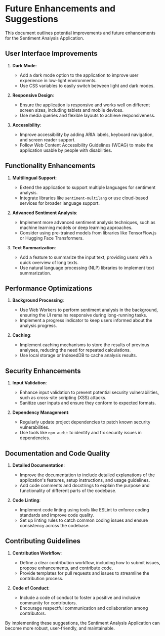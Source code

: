 # Future Enhancements and Suggestions

This document outlines potential improvements and future enhancements for the Sentiment Analysis Application.

## User Interface Improvements

1. **Dark Mode**:
   - Add a dark mode option to the application to improve user experience in low-light environments.
   - Use CSS variables to easily switch between light and dark modes.

2. **Responsive Design**:
   - Ensure the application is responsive and works well on different screen sizes, including tablets and mobile devices.
   - Use media queries and flexible layouts to achieve responsiveness.

3. **Accessibility**:
   - Improve accessibility by adding ARIA labels, keyboard navigation, and screen reader support.
   - Follow Web Content Accessibility Guidelines (WCAG) to make the application usable by people with disabilities.

## Functionality Enhancements

1. **Multilingual Support**:
   - Extend the application to support multiple languages for sentiment analysis.
   - Integrate libraries like `sentiment-multilang` or use cloud-based services for broader language support.

2. **Advanced Sentiment Analysis**:
   - Implement more advanced sentiment analysis techniques, such as machine learning models or deep learning approaches.
   - Consider using pre-trained models from libraries like TensorFlow.js or Hugging Face Transformers.

3. **Text Summarization**:
   - Add a feature to summarize the input text, providing users with a quick overview of long texts.
   - Use natural language processing (NLP) libraries to implement text summarization.

## Performance Optimizations

1. **Background Processing**:
   - Use Web Workers to perform sentiment analysis in the background, ensuring the UI remains responsive during long-running tasks.
   - Implement a progress indicator to keep users informed about the analysis progress.

2. **Caching**:
   - Implement caching mechanisms to store the results of previous analyses, reducing the need for repeated calculations.
   - Use local storage or IndexedDB to cache analysis results.

## Security Enhancements

1. **Input Validation**:
   - Enhance input validation to prevent potential security vulnerabilities, such as cross-site scripting (XSS) attacks.
   - Sanitize user inputs and ensure they conform to expected formats.

2. **Dependency Management**:
   - Regularly update project dependencies to patch known security vulnerabilities.
   - Use tools like `npm audit` to identify and fix security issues in dependencies.

## Documentation and Code Quality

1. **Detailed Documentation**:
   - Improve the documentation to include detailed explanations of the application's features, setup instructions, and usage guidelines.
   - Add code comments and docstrings to explain the purpose and functionality of different parts of the codebase.

2. **Code Linting**:
   - Implement code linting using tools like ESLint to enforce coding standards and improve code quality.
   - Set up linting rules to catch common coding issues and ensure consistency across the codebase.

## Contributing Guidelines

1. **Contribution Workflow**:
   - Define a clear contribution workflow, including how to submit issues, propose enhancements, and contribute code.
   - Provide templates for pull requests and issues to streamline the contribution process.

2. **Code of Conduct**:
   - Include a code of conduct to foster a positive and inclusive community for contributors.
   - Encourage respectful communication and collaboration among contributors.

By implementing these suggestions, the Sentiment Analysis Application can become more robust, user-friendly, and maintainable.


